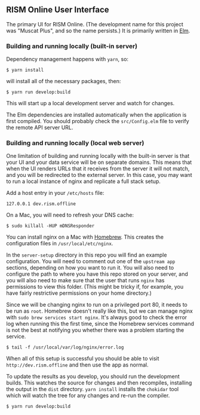 ## RISM Online User Interface

The primary UI for RISM Online. (The development name for this project was "Muscat Plus", and so the name persists.) It
is primarily written in [Elm](https://elm-lang.org).

### Building and running locally (built-in server)

Dependency management happens with `yarn`, so:

    $ yarn install

will install all of the necessary packages, then:

    $ yarn run develop:build

This will start up a local development server and watch for changes.

The Elm dependencies are installed automatically when the application is first compiled. You should 
probably check the `src/Config.elm` file to verify the remote API server URL.

### Building and running locally (local web server)

One limitation of building and running locally with the built-in server is that your UI and your data service
will be on separate domains. This means that when the UI renders URLs that it receives from the server it will
not match, and you will be redirected to the external server. In this case, you may want to run a local instance
of nginx and replicate a full stack setup.

Add a host entry in your `/etc/hosts` file:

    127.0.0.1 dev.rism.offline

On a Mac, you will need to refresh your DNS cache:

    $ sudo killall -HUP mDNSResponder

You can install nginx on a Mac with [Homebrew](https://formulae.brew.sh/formula/nginx). This creates the configuration
files in `/usr/local/etc/nginx`. 

In the `server-setup` directory in this repo you will find an example configuration. You will need to comment
out one of the `upstream app` sections, depending on how you want to run it. You will also need to configure
the path to where you have this repo stored on your server, and you will also need to make sure that the user
that runs `nginx` has permissions to view this folder. (This might be tricky if, for example, you have fairly
restrictive permissions on your home directory.)

Since we will be changing nginx to run on a privileged port 80, it needs to be run as `root`. Homebrew doesn't
really like this, but we can manage nginx with `sudo brew services start nginx`. It's always good to check the
error log when running this the first time, since the Homebrew services command is not the best at notifying you
whether there was a problem starting the service.

    $ tail -f /usr/local/var/log/nginx/error.log

When all of this setup is successful you should be able to visit `http://dev.rism.offline` and then use the app as normal.

To update the results as you develop, you should run the development builds. This watches the source for changes and then
recompiles, installing the output in the `dist` directory. `yarn install` installs the `chokidar` tool which will
watch the tree for any changes and re-run the compiler.

    $ yarn run develop:build
